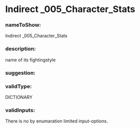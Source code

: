 

# Indirect _005_Character_Stats



    


### nameToShow:
    
Indirect _005_Character_Stats    


### description:
    
name of its fightingstyle    


### suggestion:
    
    


### validType:
    
DICTIONARY    


### validInputs:
    
There is no by enumaration limited input-options.  

